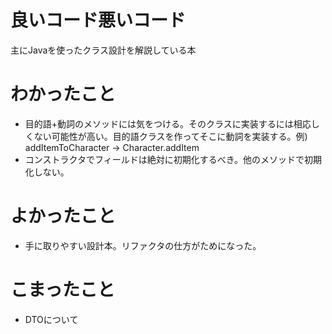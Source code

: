 # 良いコード悪いコード
主にJavaを使ったクラス設計を解説している本

# わかったこと
- 目的語+動詞のメソッドには気をつける。そのクラスに実装するには相応しくない可能性が高い。目的語クラスを作ってそこに動詞を実装する。例) addItemToCharacter → Character.addItem
- コンストラクタでフィールドは絶対に初期化するべき。他のメソッドで初期化しない。

# よかったこと
- 手に取りやすい設計本。リファクタの仕方がためになった。

# こまったこと
- DTOについて

